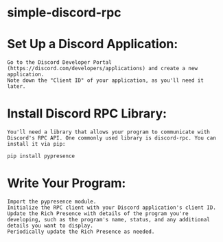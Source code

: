 # simple-discord-rpc

# Set Up a Discord Application:

    Go to the Discord Developer Portal (https://discord.com/developers/applications) and create a new application.
    Note down the "Client ID" of your application, as you'll need it later.

# Install Discord RPC Library:

    You'll need a library that allows your program to communicate with Discord's RPC API. One commonly used library is discord-rpc. You can install it via pip:

    pip install pypresence

# Write Your Program:

    Import the pypresence module.
    Initialize the RPC client with your Discord application's client ID.
    Update the Rich Presence with details of the program you're developing, such as the program's name, status, and any additional details you want to display.
    Periodically update the Rich Presence as needed.
